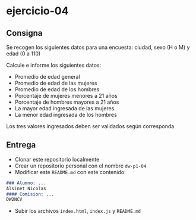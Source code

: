 # ejercicio-04

## Consigna

Se recogen los siguientes datos para una encuesta: ciudad, sexo (H o M) y edad (0 a 110)

Calcule e informe los siguientes datos:

- Promedio de edad general
- Promedio de edad de las mujeres
- Promedio de edad de los hombres
- Porcentaje de mujeres menores a 21 años
- Porcentaje de hombres mayores a 21 años
- La mayor edad ingresada de las mujeres
- La menor edad ingresada de los hombres

Los tres valores ingresados deben ser validados según corresponda

## Entrega

- Clonar este repositorio localmente
- Crear un repositorio personal con el nombre `dw-p1-04`
- Modificar este `README.md` con este contenido:

```markdown
### Alumno: ...
Alsinet Nicolas
#### Comision: ...
DW2NCV
```

- Subir los archivos `index.html`, `index.js` y `README.md`